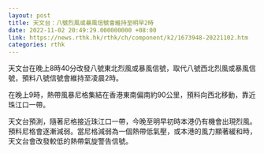 ```yaml
---
layout: post
title: 天文台：八號烈風或暴風信號會維持至明早2時
date: 2022-11-02 20:49:29.000000000 +08:00
link: https://news.rthk.hk/rthk/ch/component/k2/1673948-20221102.htm
categories: rthk
---
```


天文台在晚上8時40分改發八號東北烈風或暴風信號，取代八號西北烈風或暴風信號，預料八號信號會維持至凌晨2時。

在晚上9時，熱帶風暴尼格集結在香港東南偏南約90公里，預料向西北移動，靠近珠江口一帶。

天文台預測，隨著尼格接近珠江口一帶，今晚至明早初時本港仍有機會出現烈風。預料尼格會逐漸減弱。當尼格減弱為一個熱帶低氣壓，或本港的風力顯著緩和時，天文台會改發較低的熱帶氣旋警告信號。
